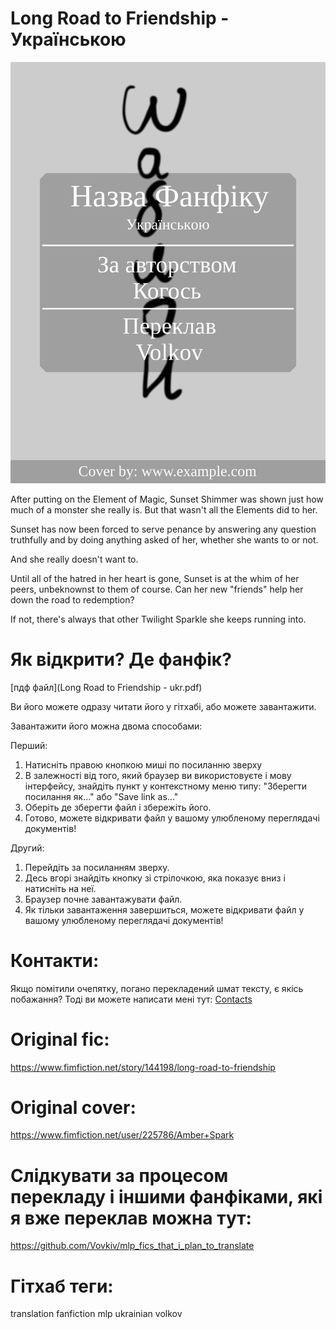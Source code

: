 # Long Road to Friendship - Українською
![обкладинка](src/cover-ukr.png)

After putting on the Element of Magic, Sunset Shimmer was shown just how much of a monster she really is. But that wasn't all the Elements did to her.

Sunset has now been forced to serve penance by answering any question truthfully and by doing anything asked of her, whether she wants to or not.

And she really doesn't want to.

Until all of the hatred in her heart is gone, Sunset is at the whim of her peers, unbeknownst to them of course. Can her new "friends" help her down the road to redemption?

If not, there's always that other Twilight Sparkle she keeps running into. 

# Як відкрити? Де фанфік?
[пдф файл](Long Road to Friendship - ukr.pdf)

Ви його можете одразу читати його у гітхабі, або можете завантажити.

Завантажити його можна двома способами:

Перший:

1. Натисніть правою кнопкою миші по посиланню зверху
2. В залежності від того, який браузер ви використовуєте і мову інтерфейсу, знайдіть пункт у контекстному меню типу: "Зберегти посилання як..." або "Save link as..."
3. Оберіть де зберегти файл і збережіть його.
4. Готово, можете відкривати файл у вашому улюбленому переглядачі документів!

Другий:

1. Перейдіть за посиланням зверху.
2. Десь вгорі знайдіть кнопку зі стрілочкою, яка показує вниз і натисніть на неї.
3. Браузер почне завантажувати файл.
4. Як тільки завантаження завершиться, можете відкривати файл у вашому улюбленому переглядачі документів!

# Контакти:
Якщо помітили очепятку, погано перекладений шмат тексту, є якісь побажання?
Тоді ви можете написати мені тут: [Contacts](https://github.com/Vovkiv/mlp_fics_that_i_plan_to_translate/tree/main#contacts)

# Original fic:
https://www.fimfiction.net/story/144198/long-road-to-friendship

# Original cover:
https://www.fimfiction.net/user/225786/Amber+Spark

# Слідкувати за процесом перекладу і іншими фанфіками, які я вже переклав можна тут:
https://github.com/Vovkiv/mlp_fics_that_i_plan_to_translate

# Гітхаб теги:
translation fanfiction mlp ukrainian volkov
